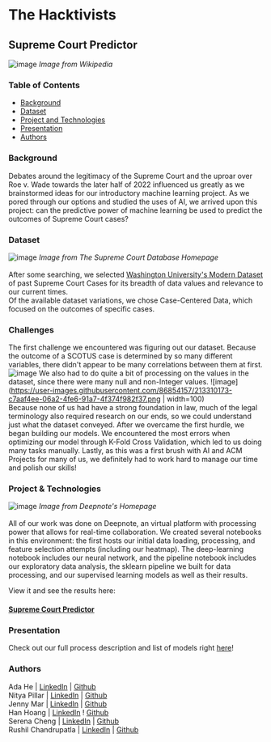 # The Hacktivists
## Supreme Court Predictor
![image](https://user-images.githubusercontent.com/86854157/213305775-61c3d014-33db-4316-a4ae-07cbb8a7332f.png)
*Image from Wikipedia*
### Table of Contents
* [Background](https://github.com/acmucsd-projects/fa22-ai-team-1/blob/main/README.md#background)
* [Dataset](https://github.com/acmucsd-projects/fa22-ai-team-1/blob/main/README.md#dataset)
* [Project and Technologies](https://github.com/acmucsd-projects/fa22-ai-team-1/blob/main/README.md#project--technologies)
* [Presentation](https://github.com/acmucsd-projects/fa22-ai-team-1/blob/main/README.md#presentation)
* [Authors](https://github.com/acmucsd-projects/fa22-ai-team-1/blob/main/README.md#authors)

### Background
Debates around the legitimacy of the Supreme Court and the uproar over Roe v. Wade towards the later half of 2022 influenced us greatly as we brainstormed ideas for our introductory machine learning project. As we pored through our options and studied the uses of AI, we arrived upon this project: can the predictive power of machine learning be used to predict the outcomes of Supreme Court cases?

### Dataset
![image](https://user-images.githubusercontent.com/86854157/213307112-7b2fbc98-d049-4423-9af3-405c7d3855c1.png)
*Image from The Supreme Court Database Homepage* <br /> <br />
After some searching, we selected [Washington University's Modern Dataset](http://scdb.wustl.edu/data.php) of past Supreme Court Cases for its breadth of data values and relevance to our current times. <br />
Of the available dataset variations, we chose Case-Centered Data, which focused on the outcomes of specific cases. 

### Challenges
The first challenge we encountered was figuring out our dataset. Because the outcome of a SCOTUS case is determined by so many different variables, there didn't appear to be many correlations between them at first.
![image](https://user-images.githubusercontent.com/86854157/213310071-bf3acf1d-b520-496b-b5e2-6eeb4d4434ff.png)
We also had to do quite a bit of processing on the values in the dataset, since there were many null and non-Integer values.
![image](https://user-images.githubusercontent.com/86854157/213310173-c7aaf4ee-06a2-4fe6-91a7-4f374f982f37.png | width=100) <br />
Because none of us had have a strong foundation in law, much of the legal terminology also required research on our ends, so we could understand just what the dataset conveyed.
After we overcame the first hurdle, we began building our models. We encountered the most errors when optimizing our model through K-Fold Cross Validation, which led to us doing many tasks manually.
Lastly, as this was a first brush with AI and ACM Projects for many of us, we definitely had to work hard to manage our time and polish our skills!

### Project & Technologies
![image](https://user-images.githubusercontent.com/86854157/213307361-5441f828-9b43-40bb-957c-546a5deba0c5.png)
*Image from Deepnote's Homepage* <br /> <br />
All of our work was done on Deepnote, an virtual platform with processing power that allows for real-time collaboration. We created several notebooks in this environment: the first hosts our initial data loading, processing, and feature selection attempts (including our heatmap). The deep-learning notebook includes our neural network, and the pipeline notebook includes our exploratory data analysis, the sklearn pipeline we built for data processing, and our supervised learning models as well as their results. 

View it and see the results here:  
#### [Supreme Court Predictor](https://deepnote.com/join-team?token=02d34e715c9e4f6)

### Presentation
Check out our full process description and list of models right [here](https://docs.google.com/presentation/d/1qANpLZvhv5F0lOkbUxtlJU5UF4KqsDzuy0Dy6E2BG-0/edit?usp=sharing)!

### Authors
Ada He | [LinkedIn](https://www.linkedin.com/in/adahe0908/) | [Github](https://github.com/adahe8) <br />
Nitya Pillar | [LinkedIn](https://www.linkedin.com/in/nitya-p-087b431ab) | [Github](https://github.com/nbpillai) <br /> 
Jenny Mar | [LinkedIn](www.linkedin.com/in/jenny-mar-13158225a) | [Github](https://github.com/jennymar) <br />
Han Hoang | [LinkedIn](https://www.linkedin.com/in/hanhoangia/) ! [Github](https://github.com/hanhoangia) <br />
Serena Cheng | [LinkedIn](www.linkedin.com/in/serenachen6) | [Github](https://github.com/schen126)  <br />
Rushil Chandrupatla | [LinkedIn](https://www.linkedin.com/in/rushil-chandrupatla-1aaa34205/) | [Github](https://github.com/rushilcs)  <br />

